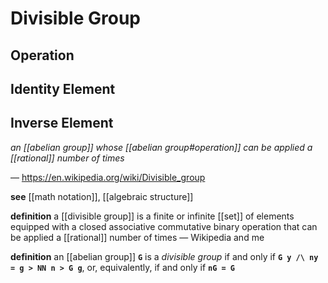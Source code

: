 # Divisible Group

## Operation

## Identity Element

## Inverse Element

_an [[abelian group]] whose [[abelian group#operation]] can be applied a [[rational]] number of times_

&mdash; <https://en.wikipedia.org/wiki/Divisible_group>

**see** [[math notation]], [[algebraic structure]]

**definition** a [[divisible group]] is a finite or infinite [[set]] of elements equipped with a closed associative commutative binary operation that can be applied a [[rational]] number of times &mdash; Wikipedia and me

**definition** an [[abelian group]] **`G`** is a _divisible group_ if and only if **`G y /\ ny = g > NN n > G g`**, or, equivalently, if and only if **`nG = G`**
